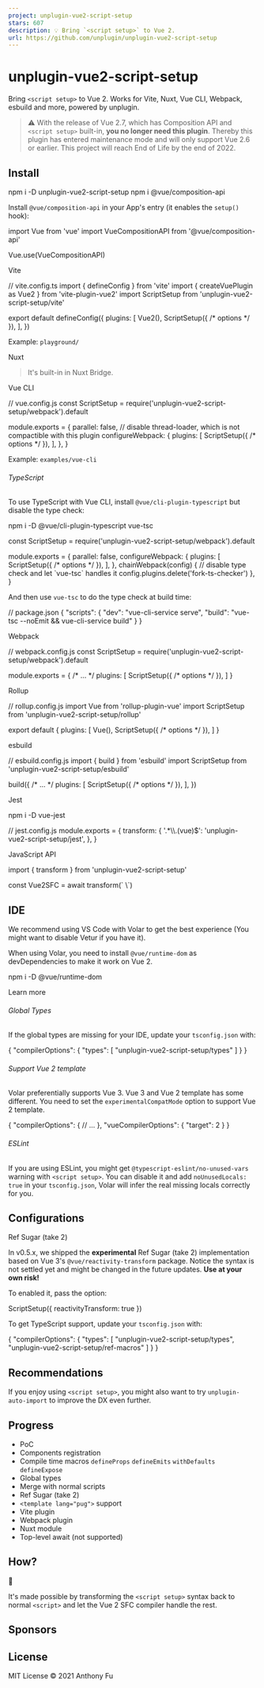 ```yaml
---
project: unplugin-vue2-script-setup
stars: 607
description: 💡 Bring `<script setup>` to Vue 2.
url: https://github.com/unplugin/unplugin-vue2-script-setup
---
```


unplugin-vue2-script-setup
==========================

Bring `<script setup>` to Vue 2. Works for Vite, Nuxt, Vue CLI, Webpack, esbuild and more, powered by unplugin.

> ⚠️ With the release of Vue 2.7, which has Composition API and `<script setup>` built-in, **you no longer need this plugin**. Thereby this plugin has entered maintenance mode and will only support Vue 2.6 or earlier. This project will reach End of Life by the end of 2022.

Install
-------

npm i -D unplugin-vue2-script-setup
npm i @vue/composition-api

Install `@vue/composition-api` in your App's entry (it enables the `setup()` hook):

import Vue from 'vue'
import VueCompositionAPI from '@vue/composition-api'

Vue.use(VueCompositionAPI)

Vite  

// vite.config.ts
import { defineConfig } from 'vite'
import { createVuePlugin as Vue2 } from 'vite-plugin-vue2'
import ScriptSetup from 'unplugin-vue2-script-setup/vite'

export default defineConfig({
  plugins: \[
    Vue2(),
    ScriptSetup({ /\* options \*/ }),
  \],
})

Example: `playground/`

  

Nuxt  

> It's built-in in Nuxt Bridge.

Vue CLI  

// vue.config.js
const ScriptSetup \= require('unplugin-vue2-script-setup/webpack').default

module.exports \= {
  parallel: false, // disable thread-loader, which is not compactible with this plugin
  configureWebpack: {
    plugins: \[
      ScriptSetup({ /\* options \*/ }),
    \],
  },
}

Example: `examples/vue-cli`

###### TypeScript

To use TypeScript with Vue CLI, install `@vue/cli-plugin-typescript` but disable the type check:

npm i -D @vue/cli-plugin-typescript vue-tsc

const ScriptSetup \= require('unplugin-vue2-script-setup/webpack').default

module.exports \= {
  parallel: false,
  configureWebpack: {
    plugins: \[
      ScriptSetup({ /\* options \*/ }),
    \],
  },
  chainWebpack(config) {
    // disable type check and let \`vue-tsc\` handles it
    config.plugins.delete('fork-ts-checker')
  },
}

And then use `vue-tsc` to do the type check at build time:

// package.json
{
  "scripts": {
    "dev": "vue-cli-service serve",
    "build": "vue-tsc --noEmit && vue-cli-service build"
  }
}

  

Webpack  

// webpack.config.js
const ScriptSetup \= require('unplugin-vue2-script-setup/webpack').default

module.exports \= {
  /\* ... \*/
  plugins: \[
    ScriptSetup({ /\* options \*/ }),
  \]
}

  

Rollup  

// rollup.config.js
import Vue from 'rollup-plugin-vue'
import ScriptSetup from 'unplugin-vue2-script-setup/rollup'

export default {
  plugins: \[
    Vue(),
    ScriptSetup({ /\* options \*/ }),
  \]
}

  

esbuild  

// esbuild.config.js
import { build } from 'esbuild'
import ScriptSetup from 'unplugin-vue2-script-setup/esbuild'

build({
  /\* ... \*/
  plugins: \[
    ScriptSetup({
      /\* options \*/
    }),
  \],
})

  

Jest  

npm i -D vue-jest

// jest.config.js
module.exports \= {
  transform: {
    '.\*\\\\.(vue)$': 'unplugin-vue2-script-setup/jest',
  },
}

  

JavaScript API  

import { transform } from 'unplugin-vue2-script-setup'

const Vue2SFC \= await transform(\`
<template>
  <!-- ... -->
</template>
<script setup>
  // ...
</script>
\`)

  

IDE
---

We recommend using VS Code with Volar to get the best experience (You might want to disable Vetur if you have it).

When using Volar, you need to install `@vue/runtime-dom` as devDependencies to make it work on Vue 2.

npm i -D @vue/runtime-dom

Learn more

###### Global Types

If the global types are missing for your IDE, update your `tsconfig.json` with:

{
  "compilerOptions": {
    "types": \[
      "unplugin-vue2-script-setup/types"
    \]
  }
}

###### Support Vue 2 template

Volar preferentially supports Vue 3. Vue 3 and Vue 2 template has some different. You need to set the `experimentalCompatMode` option to support Vue 2 template.

{
  "compilerOptions": {
    // ...
  },
  "vueCompilerOptions": {
    "target": 2
  }
}

###### ESLint

If you are using ESLint, you might get `@typescript-eslint/no-unused-vars` warning with `<script setup>`. You can disable it and add `noUnusedLocals: true` in your `tsconfig.json`, Volar will infer the real missing locals correctly for you.

Configurations
--------------

Ref Sugar (take 2)

In v0.5.x, we shipped the **experimental** Ref Sugar (take 2) implementation based on Vue 3's `@vue/reactivity-transform` package. Notice the syntax is not settled yet and might be changed in the future updates. **Use at your own risk!**

To enabled it, pass the option:

ScriptSetup({
  reactivityTransform: true
})

To get TypeScript support, update your `tsconfig.json` with:

{
  "compilerOptions": {
    "types": \[
      "unplugin-vue2-script-setup/types",
      "unplugin-vue2-script-setup/ref-macros"
    \]
  }
}

Recommendations
---------------

If you enjoy using `<script setup>`, you might also want to try `unplugin-auto-import` to improve the DX even further.

Progress
--------

-   PoC
-   Components registration
-   Compile time macros `defineProps` `defineEmits` `withDefaults` `defineExpose`
-   Global types
-   Merge with normal scripts
-   Ref Sugar (take 2)
-   `<template lang="pug">` support
-   Vite plugin
-   Webpack plugin
-   Nuxt module
-   Top-level await (not supported)

How?
----

👀

It's made possible by transforming the `<script setup>` syntax back to normal `<script>` and let the Vue 2 SFC compiler handle the rest.

  

Sponsors
--------

License
-------

MIT License © 2021 Anthony Fu
